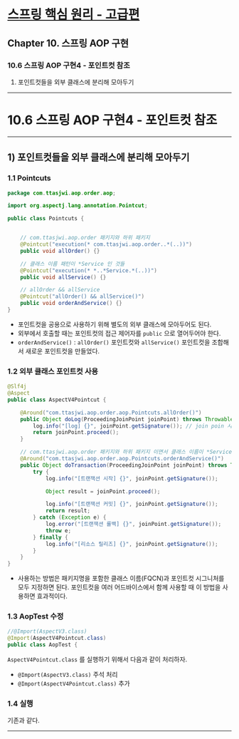 # <a href = "../README.md" target="_blank">스프링 핵심 원리 - 고급편</a>
## Chapter 10. 스프링 AOP 구현
### 10.6 스프링 AOP 구현4 - 포인트컷 참조
1) 포인트컷들을 외부 클래스에 분리해 모아두기
---

# 10.6 스프링 AOP 구현4 - 포인트컷 참조

---

## 1) 포인트컷들을 외부 클래스에 분리해 모아두기

### 1.1 Pointcuts
```java
package com.ttasjwi.aop.order.aop;

import org.aspectj.lang.annotation.Pointcut;

public class Pointcuts {


    // com.ttasjwi.aop.order 패키지와 하위 패키지
    @Pointcut("execution(* com.ttasjwi.aop.order..*(..))")
    public void allOrder() {}

    // 클래스 이름 패턴이 *Service 인 것들
    @Pointcut("execution(* *..*Service.*(..))")
    public void allService() {}

    // allOrder && allService
    @Pointcut("allOrder() && allService()")
    public void orderAndService() {}
}
```
- 포인트컷을 공용으로 사용하기 위해 별도의 외부 클래스에 모아두어도 된다.
- 외부에서 호출할 때는 포인트컷의 접근 제어자를 `public` 으로 열어두어야 한다.
- `orderAndService()` : `allOrder()` 포인트컷와 `allService()` 포인트컷을 조합해서 새로운
포인트컷을 만들었다.

### 1.2 외부 클래스 포인트컷 사용
```java
@Slf4j
@Aspect
public class AspectV4Pointcut {

    @Around("com.ttasjwi.aop.order.aop.Pointcuts.allOrder()")
    public Object doLog(ProceedingJoinPoint joinPoint) throws Throwable {
        log.info("[log] {}", joinPoint.getSignature()); // join poin 시그니처
        return joinPoint.proceed();
    }

    // com.ttasjwi.aop.order 패키지와 하위 패키지 이면서 클래스 이름이 *Service
    @Around("com.ttasjwi.aop.order.aop.Pointcuts.orderAndService()")
    public Object doTransaction(ProceedingJoinPoint joinPoint) throws Throwable {
        try {
            log.info("[트랜잭션 시작] {}", joinPoint.getSignature());

            Object result = joinPoint.proceed();

            log.info("[트랜잭션 커밋] {}", joinPoint.getSignature());
            return result;
        } catch (Exception e) {
            log.error("[트랜잭션 롤백] {}", joinPoint.getSignature());
            throw e;
        } finally {
            log.info("[리소스 릴리즈] {}", joinPoint.getSignature());
        }
    }
}
```
- 사용하는 방법은 패키지명을 포함한 클래스 이름(FQCN)과 포인트컷 시그니처를 모두 지정하면 된다.
포인트컷을 여러 어드바이스에서 함께 사용할 때 이 방법을 사용하면 효과적이다.

### 1.3 AopTest 수정
```java
//@Import(AspectV3.class)
@Import(AspectV4Pointcut.class)
public class AopTest {
```
`AspectV4Pointcut.class` 를 실행하기 위해서 다음과 같이 처리하자.
- `@Import(AspectV3.class)` 주석 처리
- `@Import(AspectV4Pointcut.class)` 추가

### 1.4 실행
기존과 같다.

---

